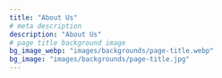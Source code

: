 ```yaml
---
title: "About Us"
# meta description
description: "About Us"
# page title background image
bg_image_webp: "images/backgrounds/page-title.webp"
bg_image: "images/backgrounds/page-title.jpg"
---
```

